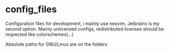 # config_files
Configuration files for development, i mainly use neovim, Jetbrains is my second option.
Mainly unlicensed configs, redistributed licenses should be respected like colorschemes(...)

Absolute paths for GNU/Linux are on the folders
